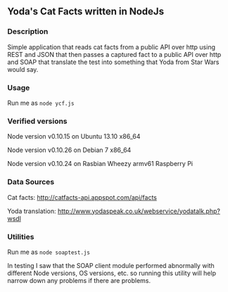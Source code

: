 ## Yoda's Cat Facts written in NodeJs

### Description

Simple application that reads cat facts from a public API over http using REST and JSON that then passes a captured fact to a public API over http and SOAP that translate the test into something that Yoda from Star Wars would say.

### Usage

Run me as `node ycf.js`

### Verified versions

Node version v0.10.15 on Ubuntu 13.10 x86_64

Node version v0.10.26 on Debian 7 x86_64

Node version v0.10.24 on Rasbian Wheezy armv61 Raspberry Pi

### Data Sources

Cat facts: http://catfacts-api.appspot.com/api/facts

Yoda translation: http://www.yodaspeak.co.uk/webservice/yodatalk.php?wsdl

### Utilities

Run me as `node soaptest.js` 

In testing I saw that the SOAP client module performed abnormally with different Node versions, OS versions, etc. so running this utility will help narrow down any problems if there are problems.
